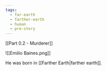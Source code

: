 ```yaml
---
tags:
  - far-earth
  - farther-earth
  - human
  - pre-story
---
```

[[Part 0.2 - Murderer]]

![[Emilio Baines.png]]

He was born in [[Farther Earth|farther earth]].